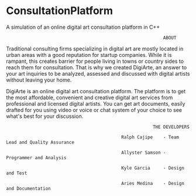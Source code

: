 # ConsultationPlatform
A simulation of an online digital art consultation platform in C++


                                                                ABOUT

Traditional consulting firms specializing in digital art are mostly located in urban areas with a good reputation for startup companies.
While it is rampant, this creates barrier for people living in towns or country sides to reach them for consultation. That is why we
created DigiArte, an answer to your art inquiries to be analyzed, assessed and discussed with digital artists without leaving your home.


DigiArte is an online digital art consultation platform. The platform is to get the most affordable, convenient and creative digital art services
from professional and licensed digital artists. You can get art documents, easily drafted  for you using video or voice or chat system of your choice
to see what's best for your discussion.

                                                            THE DEVELOPERS

                                                Ralph Cajipe    - Team Lead and Quality Assurance

                                                Allyster Samson - Programmer and Analysis

                                                Kyle Garcia     - Design and Test

                                                Aries Medina    - Design and Documentation
